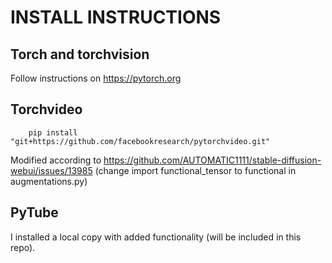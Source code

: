 # INSTALL INSTRUCTIONS

## Torch and torchvision

Follow instructions on https://pytorch.org

## Torchvideo

        pip install "git+https://github.com/facebookresearch/pytorchvideo.git"
Modified according to https://github.com/AUTOMATIC1111/stable-diffusion-webui/issues/13985 (change import functional_tensor to functional in augmentations.py)

## PyTube

I installed a local copy with added functionality (will be included in this repo).
